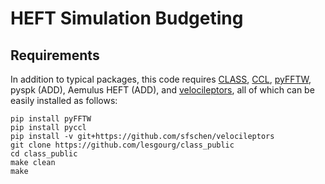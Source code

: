 # HEFT Simulation Budgeting
## Requirements
In addition to typical packages, this code requires [CLASS](https://github.com/lesgourg/class_public), [CCL](https://ccl.readthedocs.io/en/latest/index.html), [pyFFTW](https://hgomersall.github.io/pyFFTW/), pyspk (ADD), Aemulus HEFT (ADD), and [velocileptors](https://github.com/sfschen/velocileptors), all of which can be easily installed as follows:
```
pip install pyFFTW
pip install pyccl
pip install -v git+https://github.com/sfschen/velocileptors
git clone https://github.com/lesgourg/class_public
cd class_public
make clean
make
```
